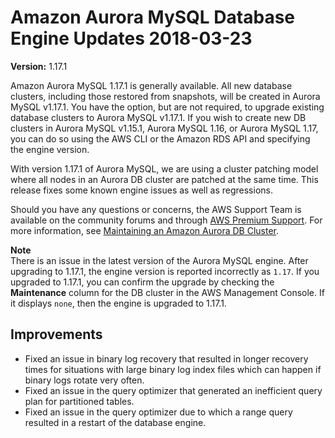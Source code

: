 # Amazon Aurora MySQL Database Engine Updates 2018\-03\-23<a name="AuroraMySQL.Updates.1171"></a>

**Version:** 1\.17\.1

Amazon Aurora MySQL 1\.17\.1 is generally available\. All new database clusters, including those restored from snapshots, will be created in Aurora MySQL v1\.17\.1\. You have the option, but are not required, to upgrade existing database clusters to Aurora MySQL v1\.17\.1\. If you wish to create new DB clusters in Aurora MySQL v1\.15\.1, Aurora MySQL 1\.16, or Aurora MySQL 1\.17, you can do so using the AWS CLI or the Amazon RDS API and specifying the engine version\. 

With version 1\.17\.1 of Aurora MySQL, we are using a cluster patching model where all nodes in an Aurora DB cluster are patched at the same time\. This release fixes some known engine issues as well as regressions\. 

Should you have any questions or concerns, the AWS Support Team is available on the community forums and through [AWS Premium Support](http://aws.amazon.com/support)\. For more information, see [Maintaining an Amazon Aurora DB Cluster](USER_UpgradeDBInstance.Maintenance.md)\.

**Note**  
There is an issue in the latest version of the Aurora MySQL engine\. After upgrading to 1\.17\.1, the engine version is reported incorrectly as `1.17`\. If you upgraded to 1\.17\.1, you can confirm the upgrade by checking the **Maintenance** column for the DB cluster in the AWS Management Console\. If it displays `none`, then the engine is upgraded to 1\.17\.1\.

## Improvements<a name="AuroraMySQL.Updates.1171.Improvements"></a>
+ Fixed an issue in binary log recovery that resulted in longer recovery times for situations with large binary log index files which can happen if binary logs rotate very often\.
+ Fixed an issue in the query optimizer that generated an inefficient query plan for partitioned tables\.
+ Fixed an issue in the query optimizer due to which a range query resulted in a restart of the database engine\.
